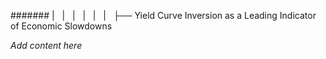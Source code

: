 ####### |   |   |   |   |   |   ├── Yield Curve Inversion as a Leading Indicator of Economic Slowdowns

*Add content here*